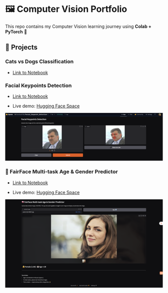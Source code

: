 # 🖼️ Computer Vision Portfolio

This repo contains my Computer Vision learning journey using **Colab + PyTorch** 🚀


## 📂 Projects

### Cats vs Dogs Classification
- [Link to Notebook](notebooks/Transfer_Learning_VGG_16.ipynb)  

### Facial Keypoints Detection
- [Link to Notebook](notebooks/Facial%20Keypoints%20Detection.ipynb)

- Live demo: [Hugging Face Space](https://huggingface.co/spaces/faranbutt789/Facial_Keypoint_Detection)

![Facial Keypoints Detection App](images/facial%20keypoints%20detection.png)


### 🧠 FairFace Multi-task Age & Gender Predictor
- [Link to Notebook](notebooks/Mutitask%20Gender%20and%20Age%20Prediction.ipynb)

- Live demo: [Hugging Face Space](https://huggingface.co/spaces/faranbutt789/Multitask_Gender_and_Age_Classifier)

![Facial Keypoints Detection App](images/age_gender_predict.png)




